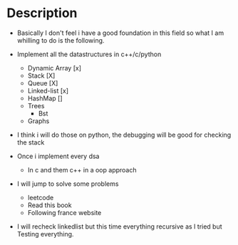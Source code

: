 # Description

- Basically I don't feel i have a good foundation
  in this field so what I am whilling to do is the following.

- Implement all the datastructures in c++/c/python

  - Dynamic Array [x]
  - Stack [X]
  - Queue [X]
  - Linked-list [x]
  - HashMap []
  - Trees
    - Bst
  - Graphs

- I think i will do those on python,
  the debugging will be good for checking the stack

- Once i implement every dsa

  - In c and them c++ in a oop approach

- I will jump to solve some problems
  - leetcode
  - Read this book
  - Following france website

- I will recheck linkedlist but this time everything recursive as I tried but
  Testing everything.
